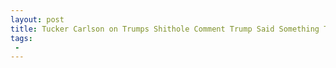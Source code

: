 ```yaml
---
layout: post
title: Tucker Carlson on Trumps Shithole Comment Trump Said Something That Almost Every Single Person in America Actually Agrees With
tags:
 -
---
```


